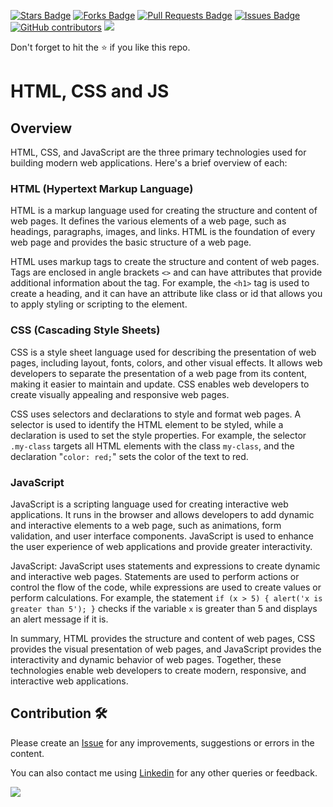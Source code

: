 <a href="https://github.com/drshahizan/learn-php/stargazers"><img src="https://img.shields.io/github/stars/drshahizan/learn-php" alt="Stars Badge"/></a>
<a href="https://github.com/drshahizan/learn-php/network/members"><img src="https://img.shields.io/github/forks/drshahizan/learn-php" alt="Forks Badge"/></a>
<a href="https://github.com/drshahizan/learn-php/pulls"><img src="https://img.shields.io/github/issues-pr/drshahizan/learn-php" alt="Pull Requests Badge"/></a>
<a href="https://github.com/drshahizan/learn-php/issues"><img src="https://img.shields.io/github/issues/drshahizan/learn-php" alt="Issues Badge"/></a>
<a href="https://github.com/drshahizan/learn-php/graphs/contributors"><img alt="GitHub contributors" src="https://img.shields.io/github/contributors/drshahizan/learn-php?color=2b9348"></a>
![](https://visitor-badge.glitch.me/badge?page_id=drshahizan/learn-php)

Don't forget to hit the :star: if you like this repo.

# HTML, CSS and JS

## Overview
HTML, CSS, and JavaScript are the three primary technologies used for building modern web applications. Here's a brief overview of each:

### HTML (Hypertext Markup Language)
HTML is a markup language used for creating the structure and content of web pages. It defines the various elements of a web page, such as headings, paragraphs, images, and links. HTML is the foundation of every web page and provides the basic structure of a web page.

HTML uses markup tags to create the structure and content of web pages. Tags are enclosed in angle brackets `<>` and can have attributes that provide additional information about the tag. For example, the `<h1>` tag is used to create a heading, and it can have an attribute like class or id that allows you to apply styling or scripting to the element.

### CSS (Cascading Style Sheets)
CSS is a style sheet language used for describing the presentation of web pages, including layout, fonts, colors, and other visual effects. It allows web developers to separate the presentation of a web page from its content, making it easier to maintain and update. CSS enables web developers to create visually appealing and responsive web pages.

CSS uses selectors and declarations to style and format web pages. A selector is used to identify the HTML element to be styled, while a declaration is used to set the style properties. For example, the selector `.my-class` targets all HTML elements with the class `my-class`, and the declaration "`color: red;`" sets the color of the text to red.

### JavaScript
JavaScript is a scripting language used for creating interactive web applications. It runs in the browser and allows developers to add dynamic and interactive elements to a web page, such as animations, form validation, and user interface components. JavaScript is used to enhance the user experience of web applications and provide greater interactivity.

JavaScript: JavaScript uses statements and expressions to create dynamic and interactive web pages. Statements are used to perform actions or control the flow of the code, while expressions are used to create values or perform calculations. For example, the statement `if (x > 5) { alert('x is greater than 5'); }` checks if the variable `x` is greater than 5 and displays an alert message if it is.

In summary, HTML provides the structure and content of web pages, CSS provides the visual presentation of web pages, and JavaScript provides the interactivity and dynamic behavior of web pages. Together, these technologies enable web developers to create modern, responsive, and interactive web applications.



  
## Contribution 🛠️
Please create an [Issue](https://github.com/drshahizan/learn-php/issues) for any improvements, suggestions or errors in the content.

You can also contact me using [Linkedin](https://www.linkedin.com/in/drshahizan/) for any other queries or feedback.

![](https://visitor-badge.glitch.me/badge?page_id=drshahizan)
